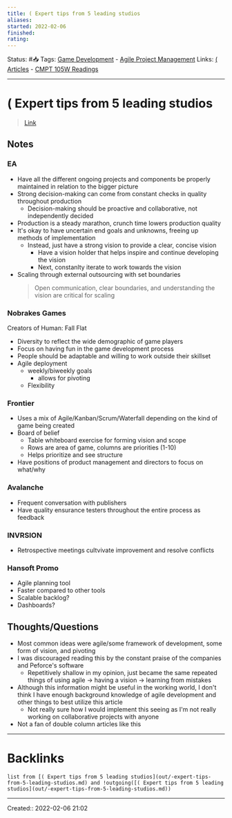```yaml
---
title: ( Expert tips from 5 leading studios
aliases:
started: 2022-02-06 
finished:
rating: 
---
```

Status: #📥
Tags: [Game Development](out/game-development.md) - [Agile Project Management](out/ldp/600-resources/agile-project-management.md)
Links: [( Articles](out/-articles.md) - [CMPT 105W Readings](out/cmpt-105w-readings.md)
___

# ( Expert tips from 5 leading studios
> [Link](https://canvas.sfu.ca/courses/67897/files/18086395?wrap=1)

## Notes

### EA
- Have all the different ongoing projects and components be properly maintained in relation to the bigger picture
- Strong decision-making can come from constant checks in quality throughout production
	- Decision-making should be proactive and collaborative, not independently decided
- Production is a steady marathon, crunch time lowers production quality
- It's okay to have uncertain end goals and unknowns, freeing up methods of implementation
	- Instead, just have a strong vision to provide a clear, concise vision
		- Have a vision holder that helps inspire and continue developing the vision
		- Next, constanlty iterate to work towards the vision
- Scaling through external outsourcing with set boundaries
	> Open communication, clear boundaries, and understanding the vision are critical for scaling

### Nobrakes Games
Creators of Human: Fall Flat
- Diversity to reflect the wide demographic of game players
- Focus on having fun in the game development process
- People should be adaptable and willing to work outside their skillset
- Agile deployment
	- weekly/biweekly goals
		- allows for pivoting
	- Flexibility

### Frontier
- Uses a mix of Agile/Kanban/Scrum/Waterfall depending on the kind of game being created
- Board of belief
	- Table whiteboard exercise for forming vision and scope
	- Rows are area of game, columns are priorities (1-10)
	- Helps prioritize and see structure
- Have positions of product management and directors to focus on what/why

### Avalanche
- Frequent conversation with publishers
- Have quality ensurance testers throughout the entire process as feedback

### INVRSION
- Retrospective meetings cultvivate improvement and resolve conflicts

### Hansoft Promo
- Agile planning tool
- Faster compared to other tools
- Scalable backlog?
- Dashboards?

## Thoughts/Questions
- Most common ideas were agile/some framework of development, some form of vision, and pivoting
- I was discouraged reading this by the constant praise of the companies and Peforce's software
	- Repetitively shallow in my opinion, just became the same repeated things of using agile -> having a vision -> learning from mistakes
- Although this information might be useful in the working world, I don't think I have enough background knowledge of agile development and other things to best utilize this article
	- Not really sure how I would implement this seeing as I'm not really working on collaborative projects with anyone
- Not a fan of double column articles like this
___

# Backlinks
```dataview
list from [( Expert tips from 5 leading studios](out/-expert-tips-from-5-leading-studios.md) and !outgoing([( Expert tips from 5 leading studios](out/-expert-tips-from-5-leading-studios.md))
```
___

Created:: 2022-02-06 21:02
